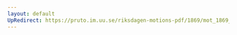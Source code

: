 ```yaml
---
layout: default
UpRedirect: https://pruto.im.uu.se/riksdagen-motions-pdf/1869/mot_1869__ak__19.pdf
---
```

